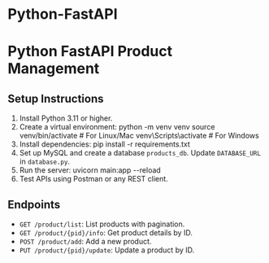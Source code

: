 # Python-FastAPI

# Python FastAPI Product Management

## Setup Instructions

1. Install Python 3.11 or higher.
2. Create a virtual environment: python -m venv venv source venv/bin/activate # For Linux/Mac venv\Scripts\activate # For Windows
3. Install dependencies: pip install -r requirements.txt
4. Set up MySQL and create a database `products_db`. Update `DATABASE_URL` in `database.py`.
5. Run the server: uvicorn main:app --reload
6. Test APIs using Postman or any REST client.

## Endpoints

- `GET /product/list`: List products with pagination.
- `GET /product/{pid}/info`: Get product details by ID.
- `POST /product/add`: Add a new product.
- `PUT /product/{pid}/update`: Update a product by ID.
